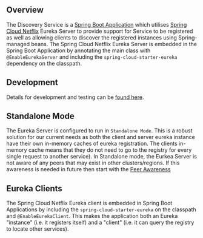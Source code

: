 ## Overview

The Discovery Service is a [Spring Boot Application](http://projects.spring.io/spring-boot/) which utilises [Spring Cloud Netflix](http://cloud.spring.io/spring-cloud-netflix/) Eureka Server to provide support for Service to be registered as well as allowing clients to discover the registered instances using Spring-managed beans. The Spring Cloud Netflix Eureka Server is embedded in the Spring Boot Application by annotating the main class with `@EnableEurekaServer` and including the `spring-cloud-starter-eureka` dependency on the classpath.

## Development

Details for development and testing can be [found here](/Vennetics/bell-sam/wiki/Build-and-Test).

## Standalone Mode

The Eureka Server is configured to run in `Standalone Mode`. This is a robust solution for our current needs as both the client and server eureka instance have their own in-memory caches of eureka registration. The clients in-memory cache means that they do not need to go to the registry for every single request to another service). In Standalone mode, the Eurkea Server is not aware of any peers that may exist in other clusters/regions. If this awareness is needed in future then start with the [Peer Awareness](http://projects.spring.io/spring-cloud/docs/1.0.1/spring-cloud.html#_peer_awareness)

## Eureka Clients

The Spring Cloud Netflix Eureka client is embedded in Spring Boot Applications by including the `spring-cloud-starter-eureka` on the classpath and `@EnableEurekaClient`. This makes the application both an Eureka "instance" (i.e. it registers itself) and a "client" (i.e. it can query the registry to locate other services). 